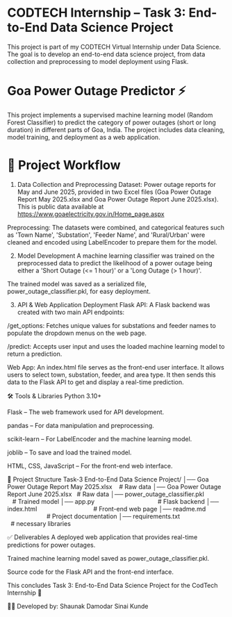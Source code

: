 # CODTECH Internship – Task 3: End-to-End Data Science Project
This project is part of my CODTECH Virtual Internship under Data Science.
The goal is to develop an end-to-end data science project, from data collection and preprocessing to model deployment using Flask.

# Goa Power Outage Predictor ⚡
This project implements a supervised machine learning model (Random Forest Classifier) to predict the category of power outages (short or long duration) in different parts of Goa, India. The project includes data cleaning, model training, and deployment as a web application.

# 🚀 Project Workflow
1. Data Collection and Preprocessing
Dataset: Power outage reports for May and June 2025, provided in two Excel files (Goa Power Outage Report May 2025.xlsx and Goa Power Outage Report June 2025.xlsx). This is public data available at https://www.goaelectricity.gov.in/Home_page.aspx

Preprocessing: The datasets were combined, and categorical features such as 'Town Name', 'Substation', 'Feeder Name', and 'Rural/Urban' were cleaned and encoded using LabelEncoder to prepare them for the model.

2. Model Development
A machine learning classifier was trained on the preprocessed data to predict the likelihood of a power outage being either a 'Short Outage (<= 1 hour)' or a 'Long Outage (> 1 hour)'.

The trained model was saved as a serialized file, power_outage_classifier.pkl, for easy deployment.

3. API & Web Application Deployment
Flask API: A Flask backend was created with two main API endpoints:

/get_options: Fetches unique values for substations and feeder names to populate the dropdown menus on the web page.

/predict: Accepts user input and uses the loaded machine learning model to return a prediction.

Web App: An index.html file serves as the front-end user interface. It allows users to select town, substation, feeder, and area type. It then sends this data to the Flask API to get and display a real-time prediction.

🛠️ Tools & Libraries
Python 3.10+

Flask – The web framework used for API development.

pandas – For data manipulation and preprocessing.

scikit-learn – For LabelEncoder and the machine learning model.

joblib – To save and load the trained model.

HTML, CSS, JavaScript – For the front-end web interface.

📂 Project Structure
Task-3 End-to-End Data Science Project/
│── Goa Power Outage Report May 2025.xlsx    # Raw data
│── Goa Power Outage Report June 2025.xlsx   # Raw data
│── power_outage_classifier.pkl                # Trained model
│── app.py                                     # Flask backend
│── index.html                                 # Front-end web page
│── readme.md                                  # Project documentation
│── requirements.txt                           # necessary libraries


✅ Deliverables
A deployed web application that provides real-time predictions for power outages.

Trained machine learning model saved as power_outage_classifier.pkl.

Source code for the Flask API and the front-end interface.

This concludes Task 3: End-to-End Data Science Project for the CodTech Internship 🚀

👨‍💻 Developed by: Shaunak Damodar Sinai Kunde


